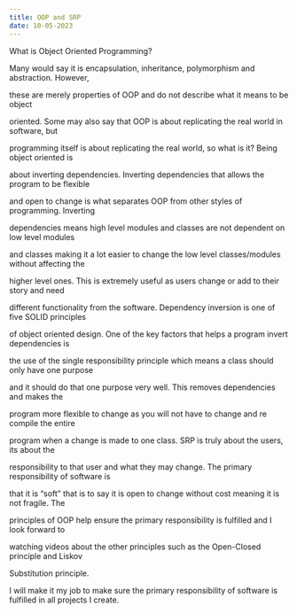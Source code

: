 ```yaml
---
title: OOP and SRP
date: 10-05-2023
---
```


What is Object Oriented Programming? 


Many would say it is encapsulation, inheritance, polymorphism and abstraction. However, 

these are merely properties of OOP and do not describe what it means to be object

oriented. Some may also say that OOP is about replicating the real world in software, but 

programming itself is about replicating the real world, so what is it? Being object oriented is 

about inverting dependencies. Inverting dependencies that allows the program to be flexible 

and open to change is what separates OOP from other styles of programming. Inverting 

dependencies means high level modules and classes are not dependent on low level modules

and classes making it a lot easier to change the low level classes/modules without affecting the 

higher level ones. This is extremely useful as users change or add to their story and need 

different functionality from the software. Dependency inversion is one of five SOLID principles 

of object oriented design. One of the key factors that helps a program invert dependencies is 

the use of the single responsibility principle which means a class should only have one purpose 

and it should do that one purpose very well. This removes dependencies and makes the 

program more flexible to change as you will not have to change and re compile the entire 

program when a change is made to one class. SRP is truly about the users, its about the 

responsibility to that user and what they may change. The primary responsibility of software is 

that it is “soft” that is to say it is open to change without cost meaning it is not fragile. The 

principles of OOP help ensure the primary responsibility is fulfilled and I look forward to 

watching videos about the other principles such as the Open-Closed principle and Liskov 

Substitution principle. 

I will make it my job to make sure the primary responsibility of software is fulfilled in all projects I create.
